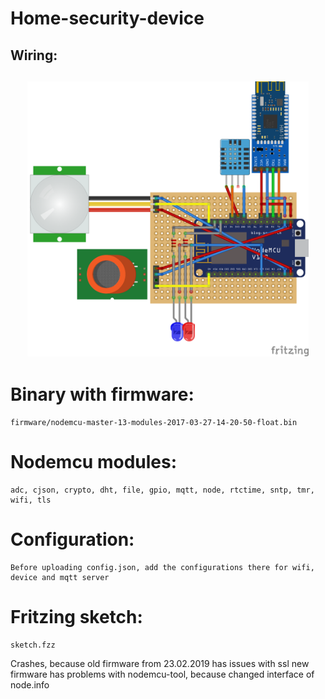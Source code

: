 # Home-security-device

<h2>Wiring:<h2>

<p align="center">
	<img src="sketch/v20_bb.png" width="450"/>
</p>

# Binary with firmware:
	firmware/nodemcu-master-13-modules-2017-03-27-14-20-50-float.bin

# Nodemcu modules:
	adc, cjson, crypto, dht, file, gpio, mqtt, node, rtctime, sntp, tmr, wifi, tls

# Configuration:
	Before uploading config.json, add the configurations there for wifi, device and mqtt server

# Fritzing sketch:
	sketch.fzz

Crashes, because old firmware from 23.02.2019 has issues with ssl
new firmware has problems with nodemcu-tool, because changed interface of node.info
